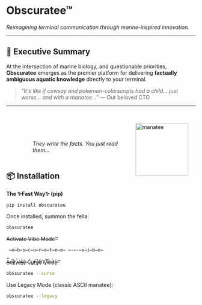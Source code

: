 # Obscuratee™

_Reimagining terminal communication through marine-inspired innovation._

---

## 🚀 Executive Summary

At the intersection of marine biology, and questionable priorities, **Obscuratee** emerges as the premier platform for delivering **factually ambiguous aquatic knowledge** directly to your terminal.

> _"It's like if cowsay and pokemon-colorscripts had a child... just worse... and with a manatee..."_
> — Our beloved CTO

---

<br>

<p align="left" style="position: relative;">
  <img src="https://i.pinimg.com/736x/c4/42/14/c44214d9b54a70dcc4dfe274e3b3004e.jpg" alt="manatee" height="140" style="float: right; margin-left: 20px; margin-right: 20px;" />
</p>
<em style="display: block; margin-top: 60px; margin-left: 70px; text-align: left;">
    They write the facts. You just read them...
</em>

<br>

## 📦 Installation

**The ✨Fast Way✨ (pip)**

```bash
pip install obscuratee
```

Once installed, summon the fella:

```bash
obscuratee
```

~~Activate Vibe Mode™~~

```bash
 ̶o̶b̶s̶c̶u̶r̶a̶t̶e̶e̶ ̶-̶-̶v̶i̶b̶e̶
```

A̴̟̿c̶̖͗t̵̙̂ḭ̷͂v̵̝̈́à̶̦t̴̪͗e̶̢̋ C̴̗͐u̷̳̕r̴̓͜ş̸̔e̸̩̒ M̵͍͝o̵̜̅d̴̰̀ȇ̶͙™

```bash
obscuratee --curse
```

Use Legacy Mode (classic ASCII manatee):

```bash
obscuratee --legacy
```
